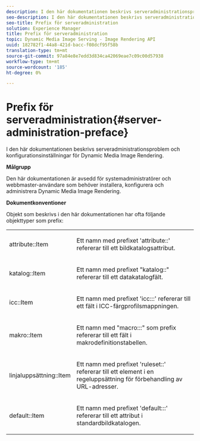 ```yaml
---
description: I den här dokumentationen beskrivs serveradministrationsproblem och konfigurationsinställningar för Dynamic Media Image Rendering.
seo-description: I den här dokumentationen beskrivs serveradministrationsproblem och konfigurationsinställningar för Dynamic Media Image Rendering.
seo-title: Prefix för serveradministration
solution: Experience Manager
title: Prefix för serveradministration
topic: Dynamic Media Image Serving - Image Rendering API
uuid: 182782f1-44a8-421d-bacc-f08dcf95f58b
translation-type: tm+mt
source-git-commit: 97a84e8e7edd3d834ca42069eae7c09c00d57938
workflow-type: tm+mt
source-wordcount: '185'
ht-degree: 0%

---
```



# Prefix för serveradministration{#server-administration-preface}

I den här dokumentationen beskrivs serveradministrationsproblem och konfigurationsinställningar för Dynamic Media Image Rendering.

**Målgrupp**

Den här dokumentationen är avsedd för systemadministratörer och webbmaster-användare som behöver installera, konfigurera och administrera Dynamic Media Image Rendering.

**Dokumentkonventioner**

Objekt som beskrivs i den här dokumentationen har ofta följande objekttyper som prefix:

<table id="simpletable_E96BA470B3CE4266A9E6ED0440A56C40"> 
 <tr class="strow"> 
  <td class="stentry"> <p>attribute::Item </p></td> 
  <td class="stentry"> <p>Ett namn med prefixet 'attribute::' refererar till ett bildkatalogsattribut. </p></td> 
 </tr> 
 <tr class="strow"> 
  <td class="stentry"> <p>katalog::Item </p></td> 
  <td class="stentry"> <p>Ett namn med prefixet "katalog::" refererar till ett datakatalogfält. </p></td> 
 </tr> 
 <tr class="strow"> 
  <td class="stentry"> <p>icc::Item </p></td> 
  <td class="stentry"> <p>Ett namn med prefixet 'icc:::' refererar till ett fält i ICC-färgprofilsmappningen. </p></td> 
 </tr> 
 <tr class="strow"> 
  <td class="stentry"> <p>makro::Item </p></td> 
  <td class="stentry"> <p>Ett namn med "macro:::" som prefix refererar till ett fält i makrodefinitionstabellen. </p></td> 
 </tr> 
 <tr class="strow"> 
  <td class="stentry"> <p>linjaluppsättning::Item </p></td> 
  <td class="stentry"> <p>Ett namn med prefixet 'ruleset::' refererar till ett element i en regeluppsättning för förbehandling av URL-adresser. </p></td> 
 </tr> 
 <tr class="strow"> 
  <td class="stentry"> <p>default::Item </p></td> 
  <td class="stentry"> <p>Ett namn med prefixet 'default:::' refererar till ett attribut i standardbildkatalogen. </p></td> 
 </tr> 
</table>

